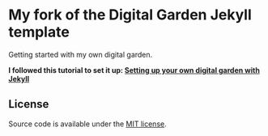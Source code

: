 # My fork of the Digital Garden Jekyll template

Getting started with my own digital garden.

**I followed this tutorial to set it up: [Setting up your own digital garden with Jekyll](https://maximevaillancourt.com/blog/setting-up-your-own-digital-garden-with-jekyll)**

## License

Source code is available under the [MIT license](LICENSE.md).
